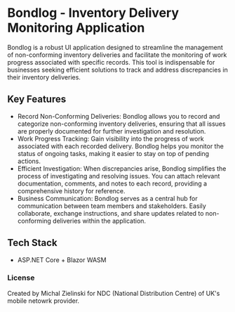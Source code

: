 # Bondlog - Inventory Delivery Monitoring Application

Bondlog is a robust UI application designed to streamline the management of non-conforming inventory deliveries and facilitate the monitoring of work progress associated with specific records. This tool is indispensable for businesses seeking efficient solutions to track and address discrepancies in their inventory deliveries.

## Key Features
* Record Non-Conforming Deliveries: Bondlog allows you to record and categorize non-conforming inventory deliveries, ensuring that all issues are properly documented for further investigation and resolution.
* Work Progress Tracking: Gain visibility into the progress of work associated with each recorded delivery. Bondlog helps you monitor the status of ongoing tasks, making it easier to stay on top of pending actions.
* Efficient Investigation: When discrepancies arise, Bondlog simplifies the process of investigating and resolving issues. You can attach relevant documentation, comments, and notes to each record, providing a comprehensive history for reference.
* Business Communication: Bondlog serves as a central hub for communication between team members and stakeholders. Easily collaborate, exchange instructions, and share updates related to non-conforming deliveries within the application.

## Tech Stack
* ASP.NET Core + Blazor WASM

### License
Created by Michal Zielinski for NDC (National Distribution Centre) of UK's mobile netowrk provider.
